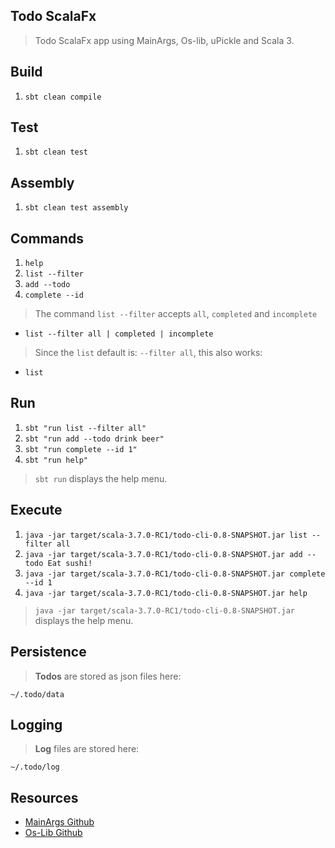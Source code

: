 Todo ScalaFx
------------
>Todo ScalaFx app using MainArgs, Os-lib, uPickle and Scala 3.

Build
-----
1. ```sbt clean compile```

Test
----
1. ```sbt clean test```

Assembly
--------
1. ```sbt clean test assembly```

Commands
--------
1. ```help```
2. ```list --filter```
3. ```add --todo```
4. ```complete --id```
>The command ```list --filter``` accepts ```all```, ```completed``` and ```incomplete```
* ```list --filter all | completed | incomplete```
>Since the ```list``` default is: ```--filter all```, this also works:
* ```list```

Run
---
1. ```sbt "run list --filter all"```
2. ```sbt "run add --todo drink beer"```
3. ```sbt "run complete --id 1"```
4. ```sbt "run help"```
>```sbt run``` displays the help menu.

Execute
-------
1. ```java -jar target/scala-3.7.0-RC1/todo-cli-0.8-SNAPSHOT.jar list --filter all```
2. ```java -jar target/scala-3.7.0-RC1/todo-cli-0.8-SNAPSHOT.jar add --todo Eat sushi!```
3. ```java -jar target/scala-3.7.0-RC1/todo-cli-0.8-SNAPSHOT.jar complete --id 1```
4. ```java -jar target/scala-3.7.0-RC1/todo-cli-0.8-SNAPSHOT.jar help```
>```java -jar target/scala-3.7.0-RC1/todo-cli-0.8-SNAPSHOT.jar``` displays the help menu.

Persistence
-----------
>**Todos** are stored as json files here:
```
~/.todo/data
```

Logging
-------
>**Log** files are stored here:
```
~/.todo/log
```

Resources
---------
* [MainArgs Github](https://github.com/com-lihaoyi/mainargs?tab=readme-ov-file#varargs-parameters)
* [Os-Lib Github](https://github.com/com-lihaoyi/os-lib)